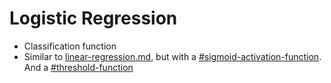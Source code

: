 # Logistic Regression

* Classification function
* Similar to [linear-regression.md](../regression-algorithms/linear-regression.md "mention"), but with a [#sigmoid-activation-function](logistic-regression.md#sigmoid-activation-function "mention"). And a  [#threshold-function](../../../ml-techniques/activation-functions.md#threshold-function "mention")

